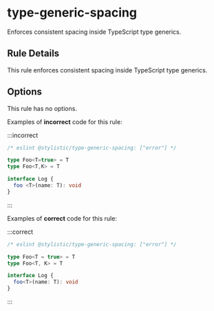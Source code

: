 # type-generic-spacing

Enforces consistent spacing inside TypeScript type generics.

## Rule Details

This rule enforces consistent spacing inside TypeScript type generics.

## Options

This rule has no options.

Examples of **incorrect** code for this rule:

:::incorrect

```ts
/* eslint @stylistic/type-generic-spacing: ["error"] */

type Foo<T=true> = T
type Foo<T,K> = T

interface Log {
  foo <T>(name: T): void
}
```

:::

Examples of **correct** code for this rule:

:::correct

```ts
/* eslint @stylistic/type-generic-spacing: ["error"] */

type Foo<T = true> = T
type Foo<T, K> = T

interface Log {
  foo<T>(name: T): void
}
```

:::
